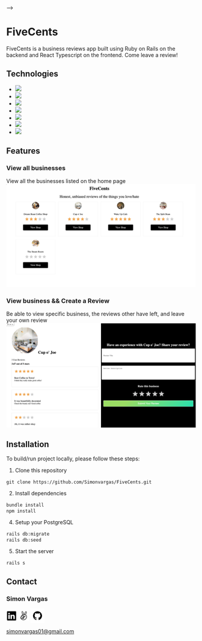 <!-- # README
<p align='center'>
<!--   <img src='./readme-assets/images/logo.png' height='200px'> -->
<!-- </p> --> -->

# FiveCents

FiveCents is a business reviews app built using Ruby on Rails on the backend and React Typescript on the frontend. Come leave a review!
 

## Technologies
* <a href="https://www.typescriptlang.org/"><img src="https://img.shields.io/badge/typescript-%23007ACC.svg?style=for-the-badge&logo=typescript&logoColor=white" /></a>
* <a href="https://www.postgresql.org/"><img src="https://img.shields.io/badge/-PostgreSQL-336791?logo=PostgreSQL&logoColor=white" /></a>
* <a href="https://nodejs.org/"><img src="https://img.shields.io/badge/Node.js-43853D?style=flat&logo=node.js&logoColor=white"></a>
* <a href="https://reactjs.org/"><img src="https://img.shields.io/badge/react-%2320232a.svg?style=flat&logo=react&logoColor=%2361DAFB"></a>
* <a href="https://developer.mozilla.org/en-US/docs/Web/CSS"><img src="https://img.shields.io/badge/-CSS3-1572B6?logo=CSS3" /></a>
* <a href="https://www.ruby-lang.org/en/"><img src="https://img.shields.io/badge/ruby-%23CC342D.svg?style=for-the-badge&logo=ruby&logoColor=white" /></a>
* <a href="https://rubyonrails.org/"><img src="https://img.shields.io/badge/rails-%23CC0000.svg?style=for-the-badge&logo=ruby-on-rails&logoColor=white" /></a>



## Features

### View all businesses
View all the businesses listed on the home page
![Home](./readme-assets/images/home.jpg)


### View business && Create a Review
Be able to view specific business, the reviews other have left, and leave your own review
![Reviews](./readme-assets/images/reviews.jpg)



## Installation
To build/run project locally, please follow these steps:

1. Clone this repository

```shell
git clone https://github.com/Simonvargas/FiveCents.git
```

2. Install dependencies 
```shell
bundle install
npm install
```

4. Setup your PostgreSQL 

```
rails db:migrate
rails db:seed
```
5. Start the server
```
rails s
```




## Contact

### Simon Vargas
<a href="https://www.linkedin.com/in/simon-vargas-aa0b6a14b/"><img src="./readme-assets/logos/linkedin-logo.png" height="28" align="middle" /></a>
<a href="https://angel.co/u/simon-vargas"><img src="./readme-assets/logos/angellist-logo.png" height="28" align="middle" /></a>
<a href="https://github.com/Simonvargas"><img src="./readme-assets/logos/github-logo.png" height="38" align="middle" /></a>

simonvargas01@gmail.com
